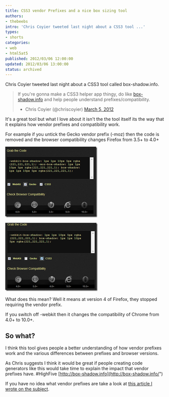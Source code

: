 ```yaml
---
title: CSS3 vendor Prefixes and a nice box sizing tool
authors:
- thebeebs
intro: 'Chris Coyier tweeted last night about a CSS3 tool ...'
types:
- shorts
categories:
- web
- html5at5
published: 2012/03/06 12:00:00
updated: 2012/03/06 13:00:00
status: archived
---
```


Chris Coyier tweeted last night about a CSS3 tool called box-shadow.info. 
  > If you're gonna make a CSS3 helper app thingy, do like [box-shadow.info](https://t.co/n1ACopMS "http://box-shadow.info/") and help people understand prefixes/compatibility.
>  - Chris Coyier (@chriscoyier) [March 5, 2012](https://twitter.com/chriscoyier/status/176752794685014016) <script src="images/widgets.js" charset="utf-8"></script>  

It's a great tool but what I love about it isn't the the tool itself its the way that it explains how vendor prefixes and compatibility work.

For example if you untick the Gecko vendor prefix (-moz) then the code is removed and the browser compatibility changes Firefox from 3.5+ to 4.0+

[![Screen shot with the Gecko prefix](images/3187.image_thumb_1.png "Screen shot  with the Gecko prefix")](https://msdnshared.blob.core.windows.net/media/MSDNBlogsFS/prod.evol.blogs.msdn.com/CommunityServer.Blogs.Components.WeblogFiles/00/00/01/38/93/metablogapi/8461.image_4.png)

[![Screen shot - without the Gecko Prefix](images/0028.image_thumb.png "Screen shot - without the Gecko Prefix")](https://msdnshared.blob.core.windows.net/media/MSDNBlogsFS/prod.evol.blogs.msdn.com/CommunityServer.Blogs.Components.WeblogFiles/00/00/01/38/93/metablogapi/5241.image_2.png)

What does this mean? Well it means at version 4 of Firefox, they stopped requiring the vendor prefix. 

If you switch off -webkit then it changes the compatibility of Chrome from 4.0+ to 10.0+.

## So what?

I think this tool gives people a better understanding of how vendor prefixes work and the various differences between prefixes and browser versions.

As Chris suggests I think it would be great if people creating code generators like this would take time to explain the impact that vendor prefixes have. #HighFive [http://box-shadow.info](http://box-shadow.info/")

If you have no idea what vendor prefixes are take a look at [this article I wrote on the subject](http://blogs.msdn.com/b/thebeebs/archive/2012/02/20/are-you-developing-for-all-browsers-or-just-your-favourite.aspx).